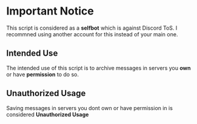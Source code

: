 # Important Notice

This script is considered as a **selfbot** which is against Discord ToS. I recommned using another account for this instead of your main one.

## Intended Use
The intended use of this script is to archive messages in servers you **own** or have **permission** to do so.

## Unauthorized Usage
Saving messages in servers you dont own or have permission in is considered **Unauthorized Usage**

